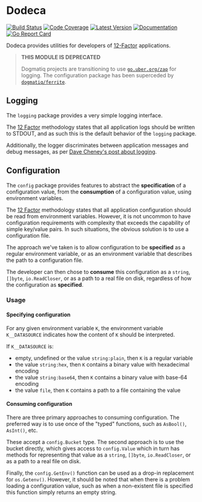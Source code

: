 # Dodeca

[![Build Status](https://github.com/dogmatiq/dodeca/workflows/CI/badge.svg)](https://github.com/dogmatiq/dodeca/actions?workflow=CI)
[![Code Coverage](https://img.shields.io/codecov/c/github/dogmatiq/dodeca/main.svg)](https://codecov.io/github/dogmatiq/dodeca)
[![Latest Version](https://img.shields.io/github/tag/dogmatiq/dodeca.svg?label=semver)](https://semver.org)
[![Documentation](https://img.shields.io/badge/go.dev-reference-007d9c)](https://pkg.go.dev/github.com/dogmatiq/dodeca)
[![Go Report Card](https://goreportcard.com/badge/github.com/dogmatiq/dodeca)](https://goreportcard.com/report/github.com/dogmatiq/dodeca)

Dodeca provides utilities for developers of [12-Factor](http://12factor.net) applications.

> **THIS MODULE IS DEPRECATED**
>
> Dogmatiq projects are transitioning to use
> [`go.uber.org/zap`](https://github.com/uber-go/zap) for logging. The
> configuration package has been superceded by
> [`dogmatiq/ferrite`](https://github.com/dogmatiq/ferrite).

## Logging

The `logging` package provides a very simple logging interface.

The [12 Factor](https://12factor.net/logs) methodology states that all
application logs should be written to STDOUT, and as such this is the default
behavior of the `logging` package.

Additionally, the logger discriminates between application messages and debug
messages, as per [Dave Cheney's post about logging](https://dave.cheney.net/2015/11/05/lets-talk-about-logging).

## Configuration

The `config` package provides features to abstract the **specification** of a
configuration value, from the **consumption** of a configuration value, using
environment variables.

The [12 Factor](https://12factor.net/config) methodology states that all
application configuration should be read from environment variables. However,
it is not uncommon to have configuration requirements with complexity that
exceeds the capability of simple key/value pairs. In such situations, the
obvious solution is to use a configuration file.

The approach we've taken is to allow configuration to be **specified** as a
regular environment variable, or as an environment variable that describes the
path to a configuration file.

The developer can then chose to **consume** this configuration as a `string`,
`[]byte`, `io.ReadCloser`, or as a path to a real file on disk, regardless of
how the configuration as **specified**.

### Usage

#### Specifying configuration

For any given environment variable `K`, the environment variable `K__DATASOURCE`
indicates how the content of `K` should be interpreted.

If `K__DATASOURCE` is:

- empty, undefined or the value `string:plain`, then `K` is a regular variable
- the value `string:hex`, then `K` contains a binary value with hexadecimal encoding
- the value `string:base64`, then `K` contains a binary value with base-64 encoding
- the value `file`, then `K` contains a path to a file containing the value

#### Consuming configuration

There are three primary approaches to consuming configuration. The preferred way
is to use once of the "typed" functions, such as `AsBool()`, `AsInt()`, etc.

These accept a `config.Bucket` type. The second approach is to use the bucket
directly, which gives access to `config.Value` which in turn has methods for
representing that value as a `string`, `[]byte`, `io.ReadCloser`, or as a path
to a real file on disk.

Finally, the `config.GetEnv()` function can be used as a drop-in replacement for
`os.Getenv()`. However, it should be noted that when there is a problem loading
a configuration value, such as when a non-existent file is specified this
function simply returns an empty string.
